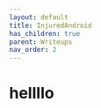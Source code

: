 ```yaml
---
layout: default
title: InjuredAndroid
has_children: true
parent: Writeups
nav_order: 2
---
```

# hellllo
